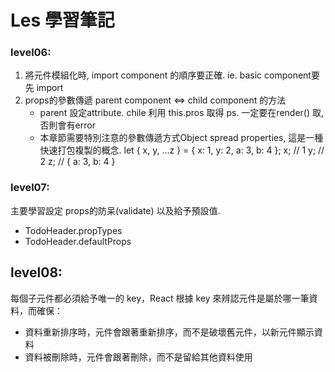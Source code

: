 # Les 學習筆記

### level06:
1. 將元件模組化時, import component 的順序要正確. 
   ie. basic component要先 import
2. props的參數傳遞  parent component <=> child component 的方法
   - parent 設定attribute. chile 利用 this.pros 取得
     ps. 一定要在render() 取,否則會有error
   - 本章節需要特別注意的參數傳遞方式Object spread properties, 這是一種快速打包複製的概念.
           let { x, y, ...z } = { x: 1, y: 2, a: 3, b: 4 };
           x; // 1
           y; // 2
           z; // { a: 3, b: 4 }

### level07:
主要學習設定 props的防呆(validate) 以及給予預設值.
- TodoHeader.propTypes
- TodoHeader.defaultProps

## level08:
每個子元件都必須給予唯一的 key，React 根據 key 來辨認元件是屬於哪一筆資料，而確保：
- 資料重新排序時，元件會跟著重新排序，而不是破壞舊元件，以新元件顯示資料
- 資料被刪除時，元件會跟著刪除，而不是留給其他資料使用
